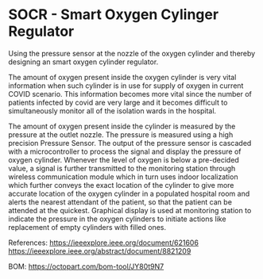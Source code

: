 # SOCR - Smart Oxygen Cylinger Regulator
Using the pressure sensor at the nozzle of the oxygen cylinder and thereby designing an smart oxygen cylinder regulator.

The amount of oxygen present inside the oxygen cylinder is very vital information when such cylinder is in use for supply of oxygen in current COVID scenario. This information becomes more vital since the number of patients infected by covid are very large and it becomes difficult to simultaneously monitor all of the isolation wards in the hospital.

The amount of oxygen present inside the cylinder is measured by the pressure at the outlet nozzle. The pressure is measured using a high precision Pressure Sensor. The output of the pressure sensor is cascaded with a microcontroller to process the signal and display the pressure of oxygen cylinder. Whenever the level of oxygen is below a pre-decided value, a signal is further transmitted to the monitoring station through wireless communication module which in turn uses indoor localization which further conveys the exact location of the cylinder to give more accurate location of the oxygen cylinder in a populated hospital room and alerts the nearest attendant of the patient, so that the patient can be attended at the quickest. Graphical display is used at monitoring station to indicate the pressure in the oxygen cylinders to initiate actions like replacement of empty cylinders with filled ones.

References: 	https://ieeexplore.ieee.org/document/621606
              https://ieeexplore.ieee.org/abstract/document/8821209 


BOM: 		https://octopart.com/bom-tool/JY80t9N7 


